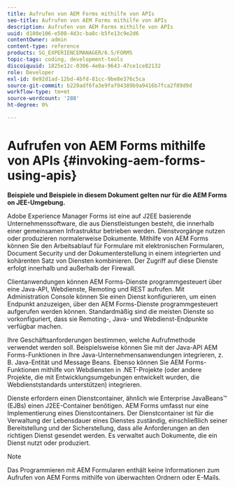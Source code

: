 ```yaml
---
title: Aufrufen von AEM Forms mithilfe von APIs
seo-title: Aufrufen von AEM Forms mithilfe von APIs
description: Aufrufen von AEM Forms mithilfe von APIs
uuid: d100e106-e508-4d3c-ba8c-b5fe13c9e2d6
contentOwner: admin
content-type: reference
products: SG_EXPERIENCEMANAGER/6.5/FORMS
topic-tags: coding, development-tools
discoiquuid: 1825e12c-0306-4e0a-9643-47ce1ce82132
role: Developer
exl-id: 0e92d1ad-12bd-4bfd-81cc-9be8e376c5ca
source-git-commit: b220adf6fa3e9faf94389b9a9416b7fca2f89d9d
workflow-type: tm+mt
source-wordcount: '288'
ht-degree: 0%

---
```


# Aufrufen von AEM Forms mithilfe von APIs {#invoking-aem-forms-using-apis}

**Beispiele und Beispiele in diesem Dokument gelten nur für die AEM Forms on JEE-Umgebung.**

Adobe Experience Manager Forms ist eine auf J2EE basierende Unternehmenssoftware, die aus Dienstleistungen besteht, die innerhalb einer gemeinsamen Infrastruktur betrieben werden. Dienstvorgänge nutzen oder produzieren normalerweise Dokumente. Mithilfe von AEM Forms können Sie den Arbeitsablauf für Formulare mit elektronischen Formularen, Document Security und der Dokumenterstellung in einem integrierten und kohärenten Satz von Diensten kombinieren. Der Zugriff auf diese Dienste erfolgt innerhalb und außerhalb der Firewall.

Clientanwendungen können AEM Forms-Dienste programmgesteuert über eine Java-API, Webdienste, Remoting und REST aufrufen. Mit Administration Console können Sie einen Dienst konfigurieren, um einen Endpunkt anzuzeigen, über den AEM Forms-Dienste programmgesteuert aufgerufen werden können. Standardmäßig sind die meisten Dienste so vorkonfiguriert, dass sie Remoting-, Java- und Webdienst-Endpunkte verfügbar machen.

Ihre Geschäftsanforderungen bestimmen, welche Aufrufmethode verwendet werden soll. Beispielsweise können Sie mit der Java-API AEM Forms-Funktionen in Ihre Java-Unternehmensanwendungen integrieren, z. B. Java-Entität und Message Beans. Ebenso können Sie AEM Forms-Funktionen mithilfe von Webdiensten in .NET-Projekte (oder andere Projekte, die mit Entwicklungsumgebungen entwickelt wurden, die Webdienststandards unterstützen) integrieren.

Dienste erfordern einen Dienstcontainer, ähnlich wie Enterprise JavaBeans™ (EJBs) einen J2EE-Container benötigen. AEM Forms umfasst nur eine Implementierung eines Dienstcontainers. Der Dienstcontainer ist für die Verwaltung der Lebensdauer eines Dienstes zuständig, einschließlich seiner Bereitstellung und der Sicherstellung, dass alle Anforderungen an den richtigen Dienst gesendet werden. Es verwaltet auch Dokumente, die ein Dienst nutzt oder produziert.

>[!NOTE]
>
>Das Programmieren mit AEM Formularen enthält keine Informationen zum Aufrufen von AEM Forms mithilfe von überwachten Ordnern oder E-Mails.
